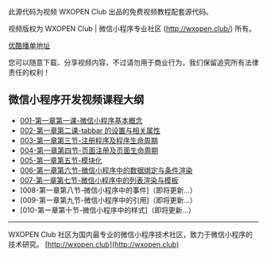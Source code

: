 此源代码为视频 WXOPEN Club 出品的免费视频教程配套源代码。

视频版权为 WXOPEN Club | 微信小程序专业社区 (http://wxopen.club/) 所有。

[优酷播单地址](http://list.youku.com/albumlist/show?id=28664305&ascending=1&page=1)

您可以随意下载、分享视频内容，不过请勿用于商业行为，我们保留追究所有法律责任的权利！

## 微信小程序开发视频课程大纲

- [001-第一章第一课-微信小程序基本概念](http://wxopen.club/topic/582e530d15e8801003c8c245)
- [002-第一章第二课-tabbar 的设置与相关属性](http://wxopen.club/topic/582e997315e8801003c8c249)
- [003-第一章第三节-注册程序及程序生命周期](http://wxopen.club/topic/58330bd4ff264374351a55f7)
- [004-第一章第四节-页面注册及页面生命周期](http://wxopen.club/topic/5834048c629be4ba7af51fad)
- [005-第一章第五节-模块化](http://www.wxopen.club/topic/58354c11629be4ba7af51fdc)
- [006-第一章第六节-微信小程序中的数据绑定与条件渲染](http://www.wxopen.club/topic/58397c08bc94e5735968443a)
- [007-第一章第七节-微信小程序中的列表渲染与模板](http://www.wxopen.club/topic/58399863bc94e5735968443c)
- [008-第一章第八节-微信小程序中的事件]（即将更新...）
- [009-第一章第九节-微信小程序中的引用]（即将更新...）
- [010-第一章第十节-微信小程序中的样式]（即将更新...）

***
WXOPEN Club 社区为国内最专业的微信小程序技术社区，致力于微信小程序的技术研究。
[http://wxopen.club](http://wxopen.club)
